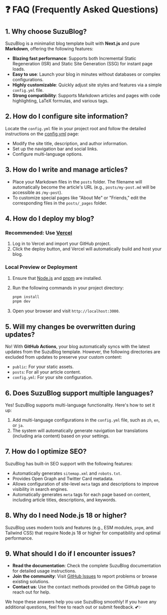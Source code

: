 # ❓ FAQ (Frequently Asked Questions)

## **1. Why choose SuzuBlog?**

SuzuBlog is a minimalist blog template built with **Next.js** and pure **Markdown**, offering the following features:

- **Blazing fast performance**: Supports both Incremental Static Regeneration (ISR) and Static Site Generation (SSG) for instant page loads.
- **Easy to use**: Launch your blog in minutes without databases or complex configurations.
- **Highly customizable**: Quickly adjust site styles and features via a simple `config.yml` file.
- **Strong compatibility**: Supports Markdown articles and pages with code highlighting, LaTeX formulas, and various tags.

## **2. How do I configure site information?**

Locate the `config.yml` file in your project root and follow the detailed instructions on the [config.yml](./config/) page:

- Modify the site title, description, and author information.
- Set up the navigation bar and social links.
- Configure multi-language options.

## **3. How do I write and manage articles?**

- Place your Markdown files in the `posts` folder.
  The filename will automatically become the article's URL (e.g., `posts/my-post.md` will be accessible as `/my-post`).
- To customize special pages like "About Me" or "Friends," edit the corresponding files in the `posts/_pages` folder.

## **4. How do I deploy my blog?**

### Recommended: Use [Vercel](https://vercel.com)

1. Log in to Vercel and import your GitHub project.
2. Click the deploy button, and Vercel will automatically build and host your blog.

### Local Preview or Deployment

1. Ensure that [Node.js](https://nodejs.org/) and [pnpm](https://pnpm.io/) are installed.
2. Run the following commands in your project directory:

   ```bash
   pnpm install
   pnpm dev
   ```

3. Open your browser and visit `http://localhost:3000`.

## **5. Will my changes be overwritten during updates?**

No! With **GitHub Actions**, your blog automatically syncs with the latest updates from the SuzuBlog template. However, the following directories are excluded from updates to preserve your custom content:

- `public`: For your static assets.
- `posts`: For all your article content.
- `config.yml`: For your site configuration.

## **6. Does SuzuBlog support multiple languages?**

Yes! SuzuBlog supports multi-language functionality. Here's how to set it up:

1. Add multi-language configurations in the `config.yml` file, such as `zh`, `en`, or `ja`.
2. The system will automatically generate navigation bar translations (including aria content) based on your settings.

## **7. How do I optimize SEO?**

SuzuBlog has built-in SEO support with the following features:

- Automatically generates `sitemap.xml` and `robots.txt`.
- Provides Open Graph and Twitter Card metadata.
- Allows configuration of site-level `meta` tags and descriptions to improve visibility in search engines.
- Automatically generates `meta` tags for each page based on content, including article titles, descriptions, and keywords.

## **8. Why do I need Node.js 18 or higher?**

SuzuBlog uses modern tools and features (e.g., ESM modules, `pnpm`, and Tailwind CSS) that require Node.js 18 or higher for compatibility and optimal performance.

## **9. What should I do if I encounter issues?**

- **Read the documentation**: Check the complete SuzuBlog documentation for detailed usage instructions.
- **Join the community**: Visit [GitHub Issues](https://github.com/ZL-Asica/SuzuBlog/issues) to report problems or browse existing solutions.
- **Contact us**: Use the contact methods provided on the GitHub page to reach out for help.

We hope these answers help you use SuzuBlog smoothly! If you have any additional questions, feel free to reach out or submit feedback. 💕✨
